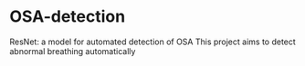 # OSA-detection
ResNet: a model for automated detection of OSA
This project aims to detect abnormal breathing automatically
